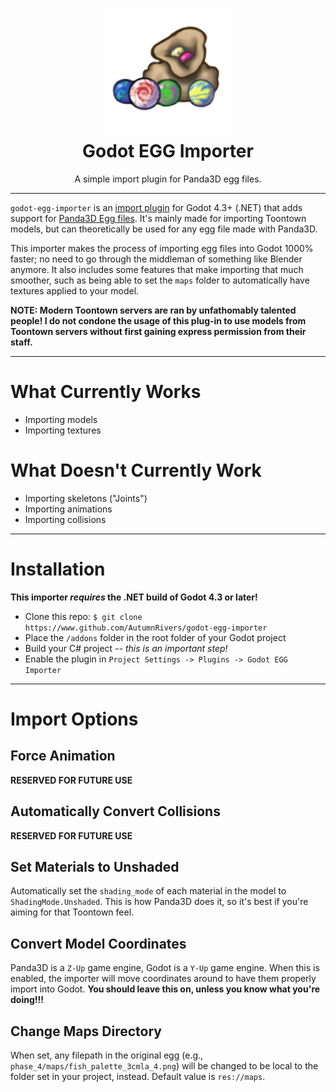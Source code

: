 <center>
<h1><img src="./assets/marbles.png"/><br/>
Godot EGG Importer</h1>
<p>A simple import plugin for Panda3D egg files.</p>
</center>

---

`godot-egg-importer` is an [import plugin](https://docs.godotengine.org/en/stable/tutorials/plugins/editor/import_plugins.html) for Godot 4.3+ (.NET) that adds support for [Panda3D Egg files](https://docs.panda3d.org/1.10/python/pipeline/egg-files/index). It's mainly made for importing Toontown models, but can theoretically be used for any egg file made with Panda3D.

This importer makes the process of importing egg files into Godot 1000% faster; no need to go through the middleman of something like Blender anymore. It also includes some features that make importing that much smoother, such as being able to set the `maps` folder to automatically have textures applied to your model.

**NOTE: Modern Toontown servers are ran by unfathomably talented people! I do not condone the usage of this plug-in to use models from Toontown servers without first gaining express permission from their staff.**

---

# What Currently Works
* Importing models
* Importing textures

# What Doesn't Currently Work
* Importing skeletons ("Joints")
* Importing animations
* Importing collisions

---

# Installation
**This importer *requires* the .NET build of Godot 4.3 or later!**
* Clone this repo: `$ git clone https://www.github.com/AutumnRivers/godot-egg-importer`
* Place the `/addons` folder in the root folder of your Godot project
* Build your C# project -- *this is an important step!*
* Enable the plugin in `Project Settings -> Plugins -> Godot EGG Importer`

---

# Import Options
## Force Animation
**RESERVED FOR FUTURE USE**

## Automatically Convert Collisions
**RESERVED FOR FUTURE USE**

## Set Materials to Unshaded
Automatically set the `shading_mode` of each material in the model to `ShadingMode.Unshaded`. This is how Panda3D does it, so it's best if you're aiming for that Toontown feel.

## Convert Model Coordinates
Panda3D is a `Z-Up` game engine, Godot is a `Y-Up` game engine. When this is enabled, the importer will move coordinates around to have them properly import into Godot. **You should leave this on, unless you know what you're doing!!!**

## Change Maps Directory
When set, any filepath in the original egg (e.g., `phase_4/maps/fish_palette_3cmla_4.png`) will be changed to be local to the folder set in your project, instead. Default value is `res://maps`.